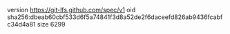 version https://git-lfs.github.com/spec/v1
oid sha256:dbeab60cbf533d6f5a74841f3d8a52de2f6daceefd826ab9436fcabfc34d4a81
size 6299
